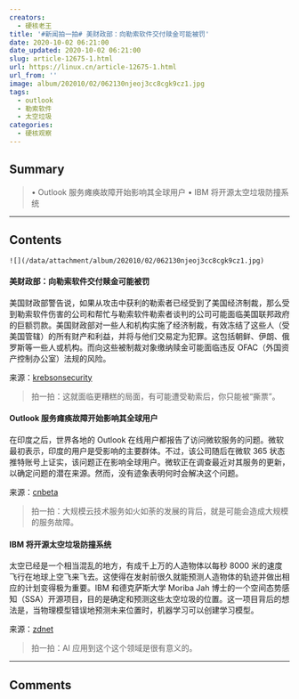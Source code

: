 ```yaml
---
creators:
  - 硬核老王
title: '#新闻拍一拍# 美财政部：向勒索软件交付赎金可能被罚'
date: 2020-10-02 06:21:00
date_updated: 2020-10-02 06:21:00
slug: article-12675-1.html
url: https://linux.cn/article-12675-1.html
url_from: ''
image: album/202010/02/062130njeoj3cc8cgk9cz1.jpg
tags:
  - outlook
  - 勒索软件
  - 太空垃圾
categories:
  - 硬核观察
---
```


## Summary

> • Outlook 服务瘫痪故障开始影响其全球用户 • IBM 将开源太空垃圾防撞系统

***

<!-- more -->

## Contents

`![](/data/attachment/album/202010/02/062130njeoj3cc8cgk9cz1.jpg)`

#### 美财政部：向勒索软件交付赎金可能被罚

美国财政部警告说，如果从攻击中获利的勒索者已经受到了美国经济制裁，那么受到勒索软件伤害的公司和帮忙与勒索软件勒索者谈判的公司可能面临美国联邦政府的巨额罚款。美国财政部对一些人和机构实施了经济制裁，有效冻结了这些人（受美国管辖）的所有财产和利益，并将与他们交易定为犯罪。这包括朝鲜、伊朗、俄罗斯等一些人或机构。而向这些被制裁对象缴纳赎金可能面临违反 OFAC（外国资产控制办公室）法规的风险。

来源：[krebsonsecurity](https://krebsonsecurity.com/2020/10/ransomware-victims-that-pay-up-could-incur-steep-fines-from-uncle-sam/)

> 
> 拍一拍：这就面临更糟糕的局面，有可能遭受勒索后，你只能被“撕票”。
> 
> 
> 

#### Outlook 服务瘫痪故障开始影响其全球用户

在印度之后，世界各地的 Outlook 在线用户都报告了访问微软服务的问题。微软最初表示，印度的用户是受影响的主要群体。不过，该公司随后在微软 365 状态推特账号上证实，该问题正在影响全球用户。微软正在调查最近对其服务的更新，以确定问题的潜在来源。然而，没有迹象表明何时会解决这个问题。

来源：[cnbeta](https://www.cnbeta.com/articles/tech/1035967.htm)

> 
> 拍一拍：大规模云技术服务如火如荼的发展的背后，就是可能会造成大规模的服务故障。
> 
> 
> 

#### IBM 将开源太空垃圾防撞系统

太空已经是一个相当混乱的地方，有成千上万的人造物体以每秒 8000 米的速度飞行在地球上空飞来飞去。这使得在发射前很久就能预测人造物体的轨迹并做出相应的计划变得极为重要。IBM 和德克萨斯大学 Moriba Jah 博士的一个空间态势感知（SSA）开源项目，目的是确定和预测这些太空垃圾的位置。这一项目背后的想法是，当物理模型错误地预测未来位置时，机器学习可以创建学习模型。

来源：[zdnet](https://www.zdnet.com/article/ibm-to-open-source-space-junk-collision-avoidance/)

> 
> 拍一拍：AI 应用到这个这个领域是很有意义的。
> 
> 
>

***

## Comments
